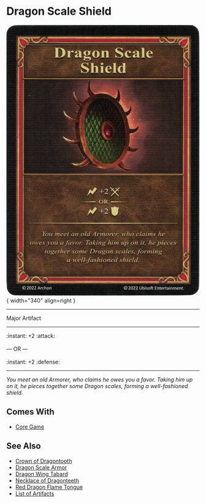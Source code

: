 # Dragon Scale Shield

![Dragon Scale Shield](../assets/artifacts_major-dragon_scale_shield.webp){ width="340" align=right }
___
Major Artifact
___
:instant: +2 :attack:<br><br>— OR —<br><br>:instant: +2 :defense:
___
*You meet an old Armorer, who claims he owes you a favor. Taking him up on it, he pieces together some Dragon scales, forming a well-fashioned shield.*


## Comes With

- [Core Game](../content.md)


## See Also

- [Crown of Dragontooth](crown_of_dragontooth.md)
- [Dragon Scale Armor](dragon_scale_armor.md)
- [Dragon Wing Tabard](dragon_wing_tabard.md)
- [Necklace of Dragonteeth](necklace_of_dragonteeth.md)
- [Red Dragon Flame Tongue](red_dragon_flame_tongue.md)
- [List of Artifacts](../artifacts.md)
